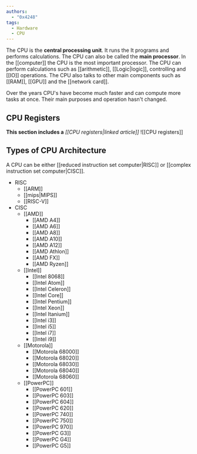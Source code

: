 ```yaml
---
authors:
  - "0x4248"
tags:
  - Hardware
  - CPU
---
```

The CPU is the **central processing unit**. It runs the It programs and performs calculations. The CPU can also be called the **main processor**. In the [[computer]] the CPU is the most important processor. The CPU can perform calculations such as [[arithmetic]], [[Logic|logic]], controlling and [[IO]] operations. The CPU also talks to other main components such as [[RAM]], [[GPU]] and the [[network card]].

Over the years CPU's have become much faster and can compute more tasks at once. Their main purposes and operation hasn't changed.

## CPU Registers
**This section includes a** *[[CPU registers|linked article]]*
![[CPU registers]]

## Types of CPU Architecture
A CPU can be either [[reduced instruction set computer|RISC]] or [[complex instruction set computer|CISC]]. 

- RISC
	- [[ARM]]
	- [[mips|MIPS]]
	- [[RISC-V]]
- CISC
	- [[AMD]]
		- [[AMD A4]]
		- [[AMD A6]]
		- [[AMD A8]]
		- [[AMD A10]]
		- [[AMD A12]]
		- [[AMD Athlon]]
		- [[AMD FX]]
		- [[AMD Ryzen]]
	- [[Intel]]
		- [[Intel 8068]]
		- [[Intel Atom]]
		- [[Intel Celeron]]
		- [[Intel Core]]
		- [[Intel Pentium]]
		- [[Intel Xeon]]
		- [[Intel Itanium]]
		- [[Intel i3]]
		- [[Intel i5]]
		- [[Intel i7]]
		- [[Intel i9]]
	- [[Motorola]]
		- [[Motorola 68000]]
		- [[Motorola 68020]]
		- [[Motorola 68030]]
		- [[Motorola 68040]]
		- [[Motorola 68060]]
	- [[PowerPC]]
		- [[PowerPC 601]]
		- [[PowerPC 603]]
		- [[PowerPC 604]]
		- [[PowerPC 620]]
		- [[PowerPC 740]]
		- [[PowerPC 750]]
		- [[PowerPC 970]]
		- [[PowerPC G3]]
		- [[PowerPC G4]]
		- [[PowerPC G5]]